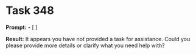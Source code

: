 # Task 348

**Prompt:** - [ ]

**Result:**
It appears you have not provided a task for assistance. Could you please provide more details or clarify what you need help with?
